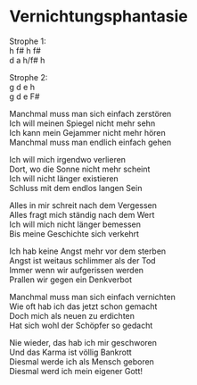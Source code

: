 # Vernichtungsphantasie

Strophe 1:  
h	f#	h	f#  
d	a	h/f#	h

Strophe 2:  
g	d	e	h  
g	d	e	F#

Manchmal muss man sich einfach zerstören  
Ich will meinen Spiegel nicht mehr sehn  
Ich kann mein Gejammer nicht mehr hören  
Manchmal muss man endlich einfach gehen

Ich will mich irgendwo verlieren  
Dort, wo die Sonne nicht mehr scheint  
Ich will nicht länger existieren  
Schluss mit dem endlos langen Sein

Alles in mir schreit nach dem Vergessen  
Alles fragt mich ständig nach dem Wert  
Ich will mich nicht länger bemessen  
Bis meine Geschichte sich verkehrt

Ich hab keine Angst mehr vor dem sterben  
Angst ist weitaus schlimmer als der Tod  
Immer wenn wir aufgerissen werden  
Prallen wir gegen ein Denkverbot

Manchmal muss man sich einfach vernichten  
Wie oft hab ich das jetzt schon gemacht  
Doch mich als neuen zu erdichten  
Hat sich wohl der Schöpfer so gedacht

Nie wieder, das hab ich mir geschworen  
Und das Karma ist völlig Bankrott  
Diesmal werde ich als Mensch geboren  
Diesmal werd ich mein eigener Gott!

